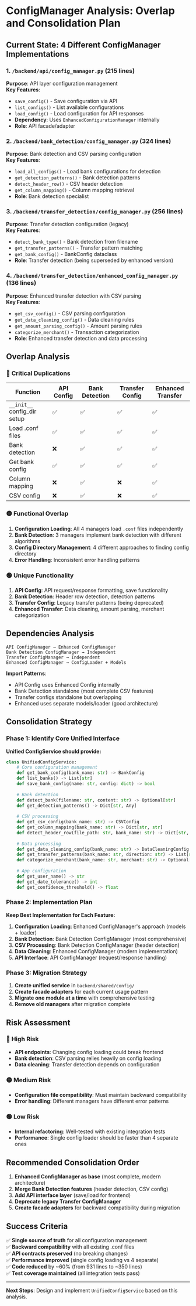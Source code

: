 # ConfigManager Analysis: Overlap and Consolidation Plan

## Current State: 4 Different ConfigManager Implementations

### 1. `/backend/api/config_manager.py` (215 lines)
**Purpose**: API layer configuration management  
**Key Features**:
- `save_config()` - Save configuration via API
- `list_configs()` - List available configurations
- `load_config()` - Load configuration for API responses
- **Dependency**: Uses `EnhancedConfigurationManager` internally
- **Role**: API facade/adapter

### 2. `/backend/bank_detection/config_manager.py` (324 lines) 
**Purpose**: Bank detection and CSV parsing configuration  
**Key Features**:
- `load_all_configs()` - Load bank configurations for detection
- `get_detection_patterns()` - Bank detection patterns
- `detect_header_row()` - CSV header detection
- `get_column_mapping()` - Column mapping retrieval
- **Role**: Bank detection specialist

### 3. `/backend/transfer_detection/config_manager.py` (256 lines)
**Purpose**: Transfer detection configuration (legacy)  
**Key Features**:
- `detect_bank_type()` - Bank detection from filename
- `get_transfer_patterns()` - Transfer pattern matching
- `get_bank_config()` - BankConfig dataclass
- **Role**: Transfer detection (being superseded by enhanced version)

### 4. `/backend/transfer_detection/enhanced_config_manager.py` (136 lines)
**Purpose**: Enhanced transfer detection with CSV parsing  
**Key Features**:
- `get_csv_config()` - CSV parsing configuration
- `get_data_cleaning_config()` - Data cleaning rules
- `get_amount_parsing_config()` - Amount parsing rules  
- `categorize_merchant()` - Transaction categorization
- **Role**: Enhanced transfer detection and data processing

## Overlap Analysis

### 🔴 **Critical Duplications**

| Function | API Config | Bank Detection | Transfer Config | Enhanced Transfer |
|----------|------------|----------------|-----------------|-------------------|
| `__init__` config_dir setup | ✅ | ✅ | ✅ | ✅ |
| Load .conf files | ✅ | ✅ | ✅ | ✅ |
| Bank detection | ❌ | ✅ | ✅ | ✅ |
| Get bank config | ✅ | ✅ | ✅ | ✅ |
| Column mapping | ❌ | ✅ | ❌ | ✅ |
| CSV config | ❌ | ✅ | ❌ | ✅ |

### 🟡 **Functional Overlap** 

1. **Configuration Loading**: All 4 managers load `.conf` files independently
2. **Bank Detection**: 3 managers implement bank detection with different algorithms
3. **Config Directory Management**: 4 different approaches to finding config directory
4. **Error Handling**: Inconsistent error handling patterns

### 🟢 **Unique Functionality**

1. **API Config**: API request/response formatting, save functionality
2. **Bank Detection**: Header row detection, detection patterns
3. **Transfer Config**: Legacy transfer patterns (being deprecated)
4. **Enhanced Transfer**: Data cleaning, amount parsing, merchant categorization

## Dependencies Analysis

```
API ConfigManager → Enhanced ConfigManager
Bank Detection ConfigManager → Independent
Transfer ConfigManager → Independent  
Enhanced ConfigManager → ConfigLoader + Models
```

**Import Patterns**:
- API Config uses Enhanced Config internally
- Bank Detection standalone (most complete CSV features)
- Transfer configs standalone but overlapping
- Enhanced uses separate models/loader (good architecture)

## Consolidation Strategy

### Phase 1: Identify Core Unified Interface

**Unified ConfigService should provide:**
```python
class UnifiedConfigService:
    # Core configuration management
    def get_bank_config(bank_name: str) -> BankConfig
    def list_banks() -> List[str]
    def save_bank_config(name: str, config: dict) -> bool
    
    # Bank detection
    def detect_bank(filename: str, content: str) -> Optional[str]
    def get_detection_patterns() -> Dict[str, Any]
    
    # CSV processing  
    def get_csv_config(bank_name: str) -> CSVConfig
    def get_column_mapping(bank_name: str) -> Dict[str, str]
    def detect_header_row(file_path: str, bank_name: str) -> Dict[str, Any]
    
    # Data processing
    def get_data_cleaning_config(bank_name: str) -> DataCleaningConfig
    def get_transfer_patterns(bank_name: str, direction: str) -> List[str]
    def categorize_merchant(bank_name: str, merchant: str) -> Optional[str]
    
    # App configuration
    def get_user_name() -> str
    def get_date_tolerance() -> int
    def get_confidence_threshold() -> float
```

### Phase 2: Implementation Plan

**Keep Best Implementation for Each Feature:**

1. **Configuration Loading**: Enhanced ConfigManager's approach (models + loader)
2. **Bank Detection**: Bank Detection ConfigManager (most comprehensive)
3. **CSV Processing**: Bank Detection ConfigManager (header detection)
4. **Data Cleaning**: Enhanced ConfigManager (modern implementation)
5. **API Interface**: API ConfigManager (request/response handling)

### Phase 3: Migration Strategy

1. **Create unified service** in `backend/shared/config/`
2. **Create facade adapters** for each current usage pattern
3. **Migrate one module at a time** with comprehensive testing
4. **Remove old managers** after migration complete

## Risk Assessment

### 🔴 **High Risk**
- **API endpoints**: Changing config loading could break frontend
- **Bank detection**: CSV parsing relies heavily on config loading
- **Data cleaning**: Transfer detection depends on configuration

### 🟡 **Medium Risk**  
- **Configuration file compatibility**: Must maintain backward compatibility
- **Error handling**: Different managers have different error patterns

### 🟢 **Low Risk**
- **Internal refactoring**: Well-tested with existing integration tests
- **Performance**: Single config loader should be faster than 4 separate ones

## Recommended Consolidation Order

1. **Enhanced ConfigManager as base** (most complete, modern architecture)
2. **Merge Bank Detection features** (header detection, CSV config)
3. **Add API interface layer** (save/load for frontend)
4. **Deprecate legacy Transfer ConfigManager**
5. **Create facade adapters** for backward compatibility during migration

## Success Criteria

✅ **Single source of truth** for all configuration management  
✅ **Backward compatibility** with all existing .conf files  
✅ **API contracts preserved** (no breaking changes)  
✅ **Performance improved** (single config loading vs 4 separate)  
✅ **Code reduced** by ~60% (from 931 lines to ~350 lines)  
✅ **Test coverage maintained** (all integration tests pass)

---

**Next Steps**: Design and implement `UnifiedConfigService` based on this analysis.